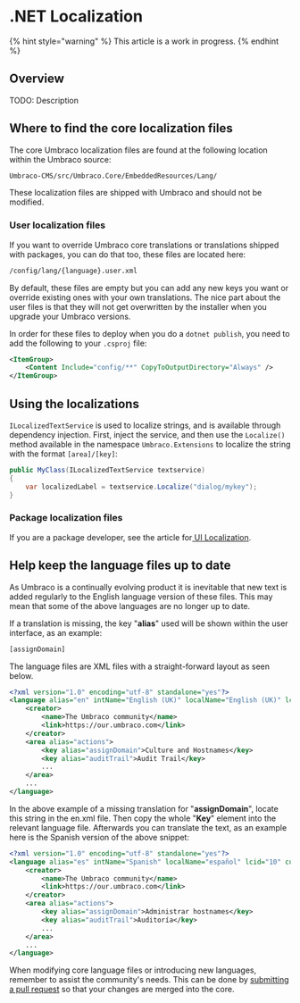 # .NET Localization

{% hint style="warning" %}
This article is a work in progress.
{% endhint %}

## Overview

TODO: Description

## Where to find the core localization files

The core Umbraco localization files are found at the following location within the Umbraco source:

```xml
Umbraco-CMS/src/Umbraco.Core/EmbeddedResources/Lang/
```

These localization files are shipped with Umbraco and should not be modified.

### User localization files

If you want to override Umbraco core translations or translations shipped with packages, you can do that too, these files are located here:

```xml
/config/lang/{language}.user.xml
```

By default, these files are empty but you can add any new keys you want or override existing ones with your own translations. The nice part about the user files is that they will not get overwritten by the installer when you upgrade your Umbraco versions.

In order for these files to deploy when you do a `dotnet publish`, you need to add the following to your `.csproj` file:

```xml
<ItemGroup>
    <Content Include="config/**" CopyToOutputDirectory="Always" />
</ItemGroup>
```

## Using the localizations

`ILocalizedTextService` is used to localize strings, and is available through dependency injection. First, inject the service, and then use the `Localize()` method available in the namespace `Umbraco.Extensions` to localize the string with the format `[area]/[key]`:

```csharp
public MyClass(ILocalizedTextService textservice)
{
    var localizedLabel = textservice.Localize("dialog/mykey");
}
```

### Package localization files

If you are a package developer, see the article for[ UI Localization](ui-localization.md).

## Help keep the language files up to date

As Umbraco is a continually evolving product it is inevitable that new text is added regularly to the English language version of these files. This may mean that some of the above languages are no longer up to date.

If a translation is missing, the key "**alias**" used will be shown within the user interface, as an example:

```xml
[assignDomain]
```

The language files are XML files with a straight-forward layout as seen below.

```xml
<?xml version="1.0" encoding="utf-8" standalone="yes"?>
<language alias="en" intName="English (UK)" localName="English (UK)" lcid="" culture="en-GB">
    <creator>
        <name>The Umbraco community</name>
        <link>https://our.umbraco.com</link>
    </creator>
    <area alias="actions">
        <key alias="assignDomain">Culture and Hostnames</key>
        <key alias="auditTrail">Audit Trail</key>
        ...
    </area>
    ...
</language>
```

In the above example of a missing translation for "**assignDomain**", locate this string in the en.xml file. Then copy the whole "**Key**" element into the relevant language file. Afterwards you can translate the text, as an example here is the Spanish version of the above snippet:

```xml
<?xml version="1.0" encoding="utf-8" standalone="yes"?>
<language alias="es" intName="Spanish" localName="español" lcid="10" culture="es-ES">
    <creator>
        <name>The Umbraco community</name>
        <link>https://our.umbraco.com</link>
    </creator>
    <area alias="actions">
        <key alias="assignDomain">Administrar hostnames</key>
        <key alias="auditTrail">Auditoría</key>
        ...
    </area>
    ...
</language>
```

When modifying core language files or introducing new languages, remember to assist the community's needs. This can be done by [submitting a pull request](https://docs.umbraco.com/welcome/contribute/getting-started) so that your changes are merged into the core.
